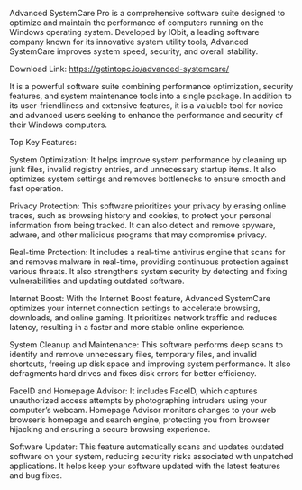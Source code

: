Advanced SystemCare Pro is a comprehensive software suite designed to optimize and maintain the performance of computers running on the Windows operating system. Developed by IObit, a leading software company known for its innovative system utility tools, Advanced SystemCare improves system speed, security, and overall stability.

Download Link: https://getintopc.io/advanced-systemcare/

It is a powerful software suite combining performance optimization, security features, and system maintenance tools into a single package. In addition to its user-friendliness and extensive features, it is a valuable tool for novice and advanced users seeking to enhance the performance and security of their Windows computers.

Top Key Features:

System Optimization: It helps improve system performance by cleaning up junk files, invalid registry entries, and unnecessary startup items. It also optimizes system settings and removes bottlenecks to ensure smooth and fast operation.

Privacy Protection: This software prioritizes your privacy by erasing online traces, such as browsing history and cookies, to protect your personal information from being tracked. It can also detect and remove spyware, adware, and other malicious programs that may compromise privacy.

Real-time Protection: It includes a real-time antivirus engine that scans for and removes malware in real-time, providing continuous protection against various threats. It also strengthens system security by detecting and fixing vulnerabilities and updating outdated software.

Internet Boost: With the Internet Boost feature, Advanced SystemCare optimizes your internet connection settings to accelerate browsing, downloads, and online gaming. It prioritizes network traffic and reduces latency, resulting in a faster and more stable online experience.

System Cleanup and Maintenance: This software performs deep scans to identify and remove unnecessary files, temporary files, and invalid shortcuts, freeing up disk space and improving system performance. It also defragments hard drives and fixes disk errors for better efficiency.

FaceID and Homepage Advisor: It includes FaceID, which captures unauthorized access attempts by photographing intruders using your computer’s webcam. Homepage Advisor monitors changes to your web browser’s homepage and search engine, protecting you from browser hijacking and ensuring a secure browsing experience.

Software Updater: This feature automatically scans and updates outdated software on your system, reducing security risks associated with unpatched applications. It helps keep your software updated with the latest features and bug fixes.
